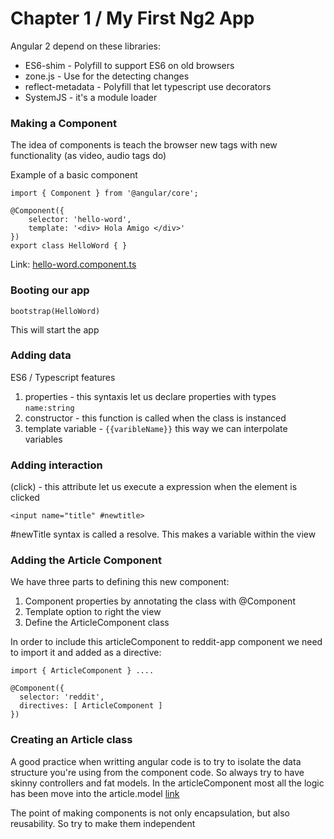 # Chapter 1 / My First Ng2 App

Angular 2 depend on these libraries:
- ES6-shim - Polyfill to support ES6 on old browsers
- zone.js - Use for the detecting changes
- reflect-metadata - Polyfill that let typescript use decorators
- SystemJS - it's a module loader


### Making a Component

The idea of components is teach the browser new tags with new functionality (as video, audio tags do)

Example of a basic component

```
import { Component } from '@angular/core';

@Component({
    selector: 'hello-word',
    template: '<div> Hola Amigo </div>'
})
export class HelloWord { }
```

Link: [hello-word.component.ts](./hello-word.component.ts)


### Booting our app
```
bootstrap(HelloWord)
```
This will start the app

### Adding data

ES6 / Typescript features
1. properties - this syntaxis let us declare properties with types ```name:string``` 
2. constructor - this function is called when the class is instanced
3. template variable - ```{{varibleName}}``` this way we can interpolate variables

### Adding interaction

(click) - this attribute let us execute a expression when the element is clicked

```
<input name="title" #newtitle>
```
#newTitle syntax is called a resolve. This makes a variable within the view

### Adding the Article Component

We have three parts to defining this new component:
1. Component properties by annotating the class with @Component
2. Template option to right the view
3. Define the ArticleComponent class

In order to include this articleComponent to reddit-app component we need to import it and added as a directive:

```
import { ArticleComponent } ....

@Component({
  selector: 'reddit',
  directives: [ ArticleComponent ]
})
```

### Creating an Article class

A good practice when writting angular code is to try to isolate the data structure you're using from the component code.
So always try to have skinny controllers and fat models. In the articleComponent most all the logic has been move into
the article.model [link](./article/article.model.ts)

The point of making components is not only encapsulation, but also reusability. So try to make them independent

